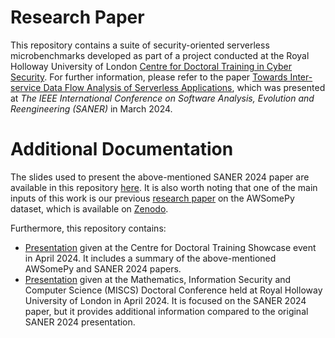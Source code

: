 # Research Paper
This repository contains a suite of security-oriented serverless microbenchmarks developed as part of a project conducted at the Royal Holloway University of London [Centre for Doctoral Training in Cyber Security](https://www.royalholloway.ac.uk/research-and-teaching/departments-and-schools/information-security/studying-here/centre-for-doctoral-training-in-cyber-security-for-the-everyday). For further information, please refer to the paper [Towards Inter-service Data Flow Analysis of Serverless Applications](https://conf.researchr.org/details/saner-2024/saner-2024-early-research-achievement--era--track-/99/Towards-Inter-service-Data-Flow-Analysis-of-Serverless-Applications), which was presented at _The IEEE International Conference on Software Analysis, Evolution and Reengineering (SANER)_ in March 2024.

# Additional Documentation
The slides used to present the above-mentioned SANER 2024 paper are available in this repository [here](./docs/SANER24_Data_Flow_Analysis_Serverless_Presentation.pdf). It is also worth noting that one of the main inputs of this work is our previous [research paper](https://dl.acm.org/doi/abs/10.1145/3592533.3592811) on the AWSomePy dataset, which is available on [Zenodo](https://zenodo.org/records/7838077).

Furthermore, this repository contains:

* [Presentation](./docs/Static_Analysis_of_Serverless_Applications_Recent_Results.pdf) given at the Centre for Doctoral Training Showcase event in April 2024. It includes a summary of the above-mentioned AWSomePy and SANER 2024 papers.
* [Presentation](./docs/MISCS_Data_Flow_Analysis_Serverless_Presentation.pdf) given at the Mathematics, Information Security and Computer Science (MISCS) Doctoral Conference held at Royal Holloway University of London in April 2024. It is focused on the SANER 2024 paper, but it provides additional information compared to the original SANER 2024 presentation.  
